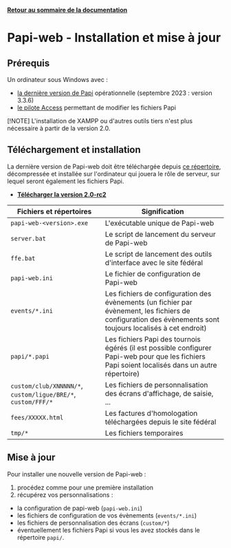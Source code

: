 **[Retour au sommaire de la documentation](../README.md)**

# Papi-web - Installation et mise à jour

## Prérequis

Un ordinateur sous Windows avec :
  - [la dernière version de Papi](https://dna.ffechecs.fr/ressources/appariements/papi/) opérationnelle (septembre 2023 : version 3.3.6)
  - [le pilote Access](https://www.microsoft.com/en-us/download/details.aspx?id=54920) permettant de modifier les fichiers Papi

[!NOTE]
L'installation de XAMPP ou d'autres outils tiers n'est plus nécessaire à partir de la version 2.0.

## Téléchargement et installation

La dernière version de Papi-web doit être téléchargée depuis [ce répertoire](../downloads), décompressée et installée sur l'ordinateur qui jouera le rôle de serveur, sur lequel seront également les fichiers Papi.

- **[Télécharger la version 2.0-rc2](https://raw.githubusercontent.com/pascalaubry/papi-web/main/downloads/papi-web-2.0-rc3.zip)**

| Fichiers et répertoires  | Signification                                                                                                                                               |
| -----------------------  |-------------------------------------------------------------------------------------------------------------------------------------------------------------|
| `papi-web-<version>.exe`  | L'exécutable unique de Papi-web                                                                                                                             |
| `server.bat`  | Le script de lancement du serveur de Papi-web                                                                                                               |
| `ffe.bat`  | Le script de lancement des outils d'interface avec le site fédéral                                                                                          |
| `papi-web.ini`  | Le fichier de configuration de Papi-web                                                                                                                     |
| `events/*.ini`  | Les fichiers de configuration des évènements (un fichier par évènement, les fichiers de configuration des évènements sont toujours localisés à cet endroit) |
| `papi/*.papi`  | Les fichiers Papi des tournois égérés (il est possible configurer Papi-web pour que les fichiers Papi soient localisés dans un autre répertoire)            |
| `custom/club/XNNNNN/*`, `custom/ligue/BRE/*`, `custom/FFF/*`  | Les fichiers de personnalisation des écrans d'affichage, de saisie, ...                                                                                     |
| `fees/XXXXX.html`  | Les factures d'homologation téléchargées depuis le site fédéral                                                                                             |
| `tmp/*`  | Les fichiers temporaires                                                                                                                                    |

## Mise à jour

Pour installer une nouvelle version de Papi-web :
1. procédez comme pour une première installation
1. récupérez vos personnalisations :
  - la configuration de papi-web (`papi-web.ini`)
  - les fichiers de configuration de vos évènements (`events/*.ini`)
  - les fichiers de personnalisation des écrans (`custom/*`)
  - éventuellement les fichiers Papi si vous les avez stockés dans le répertoire `papi/`.

